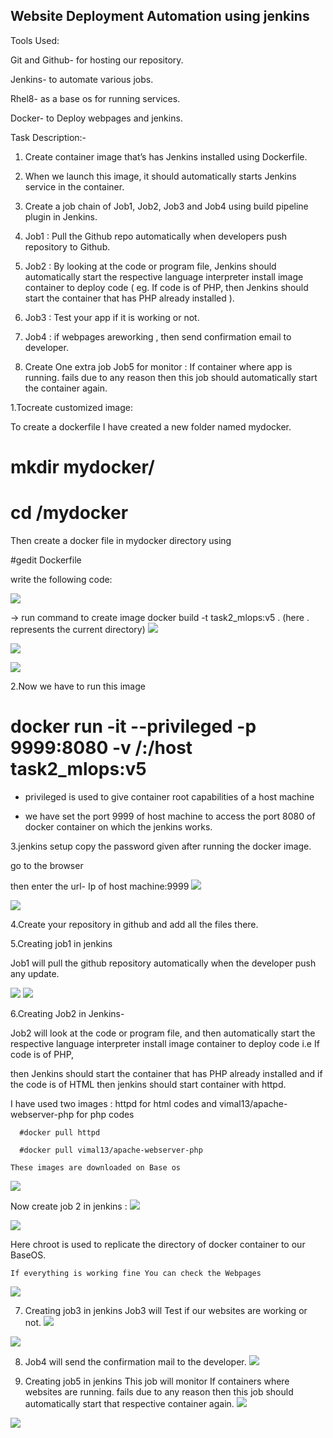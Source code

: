 ## Website Deployment Automation using jenkins

Tools Used:

Git and Github- for hosting our repository.

Jenkins- to automate various jobs.

Rhel8- as a base os for running services.

Docker- to Deploy webpages and jenkins.

Task Description:-

1. Create container image that’s has Jenkins installed using Dockerfile.

2. When we launch this image, it should automatically starts Jenkins service in the container.

3. Create a job chain of Job1, Job2, Job3 and Job4 using build pipeline plugin in Jenkins.

4. Job1 : Pull the Github repo automatically when developers push repository to Github.

5. Job2 : By looking at the code or program file, Jenkins should automatically start the respective language interpreter install image container to deploy code ( eg. If code is of    PHP, then Jenkins should start the container that has PHP already installed ).

6. Job3 : Test your app if it is working or not.

7. Job4 : if webpages areworking , then send confirmation email to developer.

8. Create One extra job Job5 for monitor : If container where app is running. fails due to any reason then this job should automatically start the container again.


1.Tocreate customized image:

 To create a dockerfile I have created a new folder named mydocker.
 # mkdir mydocker/
 # cd /mydocker
 
 Then create a docker file in mydocker directory using
 
 #gedit Dockerfile
 
 write the following code:
 
 ![](screenshots/image.PNG)
 
 -> run command to create image
    docker build -t task2_mlops:v5 .  (here . represents the current directory)
    ![](screenshots/1.PNG)
    
   ![](screenshots/2.PNG)
    
   ![](screenshots/3.PNG)
    
  2.Now we have to run this image
  
  # docker run -it --privileged -p 9999:8080 -v /:/host task2_mlops:v5
  
  -  privileged is used to give container root capabilities of a host machine
  
  -  we have set the port 9999 of host machine to access the port 8080 of docker container on which the jenkins works.
  
  3.jenkins setup
  copy the password given after running the docker image.
    
   go to the browser
  
  then enter the url- Ip of host machine:9999
![](screenshots/4.PNG)

![](screenshots/6.png)
    
 
  4.Create your repository in github and add all the files there.
  
  5.Creating job1 in jenkins
  
   Job1 will pull the github repository automatically when the developer push any update.
 
![](screenshots/Screenshot%20(92).png)
![](screenshots/Screenshot%20(93).png)
   
  6.Creating Job2 in Jenkins-
  
   Job2 will look at the code or program file, and then automatically start the respective language interpreter install image container to deploy code i.e If code is of PHP, 
   
   then Jenkins should start the container that has PHP already installed and if the code is of HTML then jenkins should start container with httpd.
   
   I have used two images : httpd for html codes and vimal13/apache-webserver-php for php codes
   
      #docker pull httpd
      
      #docker pull vimal13/apache-webserver-php
      
    These images are downloaded on Base os
    
  ![](screenshots/5.png)
  
  Now create job 2 in jenkins :
  ![](screenshots/Screenshot%20(96).png)
 
 ![](screenshots/Screenshot%20(97).png)
   
   Here chroot is used to replicate the directory of docker container to our BaseOS.
    
    If everything is working fine You can check the Webpages
 
 ![](screenshots/Screenshot%20(98).png)
    
 7. Creating job3 in jenkins
     Job3 will Test if our websites are working or not.
 ![](screenshotsScreenshot%20(99).png)
 
 ![](screenshotsScreenshot%20(100).png)
     
 8. Job4 will send the confirmation mail to the developer.
  ![](screenshotsScreenshot%20(101).png)
     
 9. Creating job5 in jenkins
     This job will monitor If containers where websites are running. fails due to any reason then this job should automatically start that respective container again.
  ![](screenshotsScreenshot%20(102).png)
  
  ![](screenshotsScreenshot%20(103).png)
   
    
    
    
    
 
 
 
 
 
 
 
 
 
 
 
 
 
 
 
